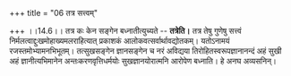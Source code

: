 +++
title = "06 तत्र सत्त्वम्"

+++
।।14.6।। तत्र कः केन सङ्गेन बध्नातीत्युच्यते -- **तत्रेति।** तत्र तेषु
गुणेषु सत्त्वं निर्मलत्वाद्दुःखमोहाख्यमलराहित्यात् प्रकाशकं
आलोकवत्सर्वार्थावद्योतकम्। यतोऽनामयं रजस्तमोभ्यामनभिभूतम्। तत्सुखसङ्गेन
ज्ञानसङ्गेन च नरं अविद्यया तिरोहितस्वरूपज्ञानानन्दं अहं सुखी अहं
ज्ञानीत्यभिमानेन अन्तःकरणवृत्तिधर्मयोः सुखज्ञानयोरात्मनि आरोपेण बध्नाति।
हे अनघ अव्यसनिन्।
